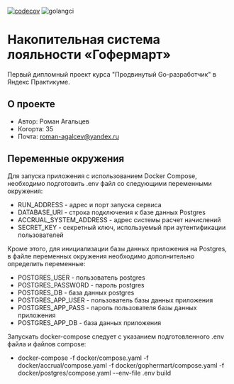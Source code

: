 [![codecov](https://codecov.io/gh/RomanAgaltsev/ya_gophermart/graph/badge.svg?token=QCM8F0QPAZ)](https://codecov.io/gh/RomanAgaltsev/ya_gophermart)
![golangci](https://github.com/RomanAgaltsev/ya_gophermart/actions/workflows/golangci-lint.yml/badge.svg)

# Накопительная система лояльности «Гофермарт»

Первый дипломный проект курса "Продвинутый Go-разработчик" в Яндекс Практикуме.

## О проекте

* Автор: Роман Агальцев
* Когорта: 35
* Почта: roman-agalcev@yandex.ru

## Переменные окружения

Для запуска приложения с использованием Docker Compose, необходимо подготовить .env файл со следующими переменными
окружения:

* RUN_ADDRESS - адрес и порт запуска сервиса
* DATABASE_URI - строка подключения к базе данных Postgres
* ACCRUAL_SYSTEM_ADDRESS - адрес системы расчет начислений
* SECRET_KEY - секретный ключ, используемый при аутентификации пользователей

Кроме этого, для инициализации базы данных приложения на Postgres, в файле переменных окружения необходимо дополнительно
определить переменные:

* POSTGRES_USER - пользователь postgres
* POSTGRES_PASSWORD - пароль postgres
* POSTGRES_DB - база данных postgres
* POSTGRES_APP_USER - пользователь базы данных приложения
* POSTGRES_APP_PASS - пароль пользователя базы данных приложения
* POSTGRES_APP_DB - база данных приложения

Запускать docker-compose следует с указанием подготовленного .env файла и файлов compose:

* docker-compose -f docker/compose.yaml -f docker/accrual/compose.yaml -f docker/gophermart/compose.yaml -f
  docker/postgres/compose.yaml --env-file .env build